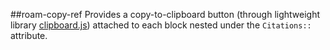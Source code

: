 ##roam-copy-ref
Provides a copy-to-clipboard button (through lightweight library [clipboard.js](https://clipboardjs.com)) attached to each block nested under the `Citations::` attribute.